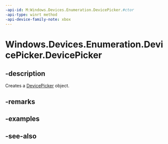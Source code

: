 ```yaml
---
-api-id: M:Windows.Devices.Enumeration.DevicePicker.#ctor
-api-type: winrt method
-api-device-family-note: xbox
---
```


<!-- Method syntax
public DevicePicker()
-->

# Windows.Devices.Enumeration.DevicePicker.DevicePicker

## -description
Creates a [DevicePicker](devicepicker.md) object.

## -remarks

## -examples

## -see-also
